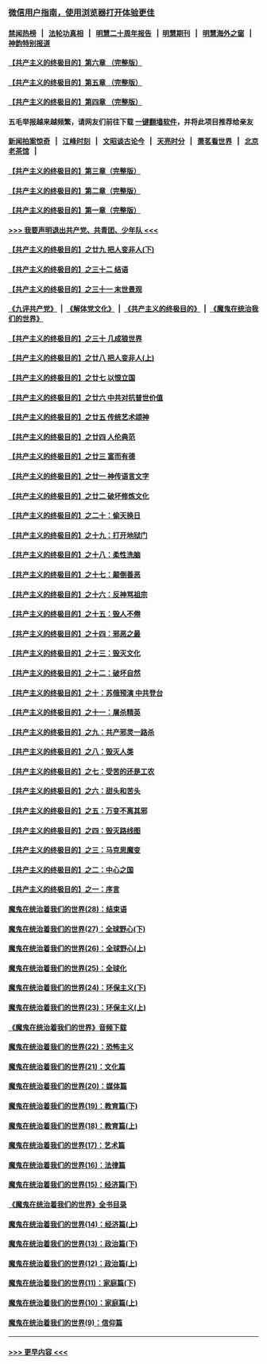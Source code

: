 ### [微信用户指南，使用浏览器打开体验更佳](https://github.com/gfw-breaker/banned-news1/blob/master/indexes/wechat-guide.md?t=0)
#### [禁闻热榜](热点新闻.md?t=0)  &nbsp;&nbsp;|&nbsp;&nbsp; [法轮功真相](https://github.com/gfw-breaker/truth/blob/master/README.md?t=0) &nbsp;&nbsp;|&nbsp;&nbsp; [明慧二十周年报告](https://github.com/gfw-breaker/mh-reports/blob/master/README.md?t=0) &nbsp;&nbsp;|&nbsp;&nbsp;[明慧期刊](https://github.com/gfw-breaker/mh-qikan) &nbsp;&nbsp;|&nbsp;&nbsp; [明慧海外之窗](https://github.com/gfw-breaker/mh-news/blob/master/README.md?t=0) &nbsp;&nbsp;|&nbsp;&nbsp; [神韵特别报道](https://github.com/gfw-breaker/mh-news/blob/master/shenyun.md?t=0)
#### [【共产主义的终极目的】第六章 （完整版）](../pages/nsc422/n11428913.md?t=02040822) 
#### [【共产主义的终极目的】第五章 （完整版）](../pages/nsc422/n11428912.md?t=02040822) 
#### [【共产主义的终极目的】第四章 （完整版）](../pages/nsc422/n11428907.md?t=02040822) 
#### 五毛举报越来越频繁，请网友们前往下载 [一键翻墙软件](https://github.com/gfw-breaker/ssr-accounts)，并将此项目推荐给亲友
#### [新闻拍案惊奇](https://github.com/gfw-breaker/banned-news1/blob/master/pages/link4.md) &nbsp;&nbsp;|&nbsp;&nbsp; [江峰时刻](https://github.com/gfw-breaker/banned-news1/blob/master/pages/link4.md) &nbsp;&nbsp;|&nbsp;&nbsp; [文昭谈古论今](https://github.com/gfw-breaker/banned-news1/blob/master/pages/link4.md) &nbsp;&nbsp;|&nbsp;&nbsp; [天亮时分](https://github.com/gfw-breaker/banned-news1/blob/master/pages/link4.md) &nbsp;&nbsp;|&nbsp;&nbsp; [萧茗看世界](https://github.com/gfw-breaker/banned-news1/blob/master/pages/link4.md) &nbsp;&nbsp;|&nbsp;&nbsp; [北京老茶馆](https://github.com/gfw-breaker/banned-news1/blob/master/pages/link4.md) &nbsp;&nbsp;|&nbsp;&nbsp; 
#### [【共产主义的终极目的】第三章（完整版）](../pages/nsc422/n11428848.md?t=02040822) 
#### [【共产主义的终极目的】第二章（完整版）](../pages/nsc422/n11428831.md?t=02040822) 
#### [【共产主义的终极目的】第一章（完整版）](../pages/nsc422/n11417651.md?t=02040822) 
#### [>>> 我要声明退出共产党、共青团、少年队 <<<](https://github.com/begood0513/goodnews/blob/master/quit/letter.md) 
#### [【共产主义的终极目的】之廿九 把人变非人(下)](../pages/nsc422/n11344140.md?t=02040822) 
#### [【共产主义的终极目的】之三十二 结语](../pages/nsc422/n11360535.md?t=02040822) 
#### [【共产主义的终极目的】之三十一 末世景观](../pages/nsc422/n11351129.md?t=02040822) 
#### [《九评共产党》](https://github.com/begood0513/9ping.md/blob/master/README.md) &nbsp;|&nbsp; [《解体党文化》](../../../../jtdwh.md/blob/master/README.md)  &nbsp;|&nbsp; [《共产主义的终极目的》](../../../../gczydzjmd.md/blob/master/README.md) &nbsp;|&nbsp; [《魔鬼在统治我们的世界》](../../../../mgztzwmdsj.md/blob/master/README.md) 
#### [【共产主义的终极目的】之三十 几成狼世界](../pages/nsc422/n11348280.md?t=02040822) 
#### [【共产主义的终极目的】之廿八 把人变非人(上)](../pages/nsc422/n11340492.md?t=02040822) 
#### [【共产主义的终极目的】之廿七 以恨立国](../pages/nsc422/n11336944.md?t=02040822) 
#### [【共产主义的终极目的】之廿六 中共对抗普世价值](../pages/nsc422/n11324785.md?t=02040822) 
#### [【共产主义的终极目的】之廿五 传统艺术颂神](../pages/nsc422/n11296396.md?t=02040822) 
#### [【共产主义的终极目的】之廿四 人伦典范](../pages/nsc422/n11296397.md?t=02040822) 
#### [【共产主义的终极目的】之廿三 富而有德](../pages/nsc422/n11283598.md?t=02040822) 
#### [【共产主义的终极目的】之廿一 神传语言文字](../pages/nsc422/n11263265.md?t=02040822) 
#### [【共产主义的终极目的】之廿二 破坏修炼文化](../pages/nsc422/n11245728.md?t=02040822) 
#### [【共产主义的终极目的】之二十：偷天换日](../pages/nsc422/n11238846.md?t=02040822) 
#### [【共产主义的终极目的】之十九：打开地狱门](../pages/nsc422/n11206376.md?t=02040822) 
#### [【共产主义的终极目的】之十八：柔性洗脑](../pages/nsc422/n11199994.md?t=02040822) 
#### [【共产主义的终极目的】之十七：颠倒善恶](../pages/nsc422/n11179782.md?t=02040822) 
#### [【共产主义的终极目的】之十六：反神骂祖宗](../pages/nsc422/n11166798.md?t=02040822) 
#### [【共产主义的终极目的】之十五：毁人不倦](../pages/nsc422/n11166792.md?t=02040822) 
#### [【共产主义的终极目的】之十四：邪恶之最](../pages/nsc422/n11150249.md?t=02040822) 
#### [【共产主义的终极目的】之十三：毁灭文化](../pages/nsc422/n11135227.md?t=02040822) 
#### [【共产主义的终极目的】之十二：破坏自然](../pages/nsc422/n11135214.md?t=02040822) 
#### [【共产主义的终极目的】之十：苏俄预演 中共登台](../pages/nsc422/n11118424.md?t=02040822) 
#### [【共产主义的终极目的】之十一：屠杀精英](../pages/nsc422/n11118442.md?t=02040822) 
#### [【共产主义的终极目的】之九：共产邪灵一路杀](../pages/nsc422/n11114139.md?t=02040822) 
#### [【共产主义的终极目的】之八：毁灭人类](../pages/nsc422/n11108503.md?t=02040822) 
#### [【共产主义的终极目的】之七：受苦的还是工农](../pages/nsc422/n11101809.md?t=02040822) 
#### [【共产主义的终极目的】之六：甜头和苦头](../pages/nsc422/n11096971.md?t=02040822) 
#### [【共产主义的终极目的】之五：万变不离其邪](../pages/nsc422/n11091285.md?t=02040822) 
#### [【共产主义的终极目的】之四：毁灭路线图](../pages/nsc422/n11086284.md?t=02040822) 
#### [【共产主义的终极目的】之三：马克思魔变](../pages/nsc422/n11061941.md?t=02040822) 
#### [【共产主义的终极目的】之二：中心之国](../pages/nsc422/n11047728.md?t=02040822) 
#### [【共产主义的终极目的】之一：序言](../pages/nsc422/n11086077.md?t=02040822) 
#### [魔鬼在统治着我们的世界(28)：结束语](../pages/nsc422/n10936246.md?t=02040822) 
#### [魔鬼在统治着我们的世界(27)：全球野心(下)](../pages/nsc422/n10928319.md?t=02040822) 
#### [魔鬼在统治着我们的世界(26)：全球野心(上)](../pages/nsc422/n10900318.md?t=02040822) 
#### [魔鬼在统治着我们的世界(25)：全球化](../pages/nsc422/n10788205.md?t=02040822) 
#### [魔鬼在统治着我们的世界(24)：环保主义(下)](../pages/nsc422/n10695307.md?t=02040822) 
#### [魔鬼在统治着我们的世界(23)：环保主义(上)](../pages/nsc422/n10688613.md?t=02040822) 
#### [《魔鬼在统治着我们的世界》音频下载](../pages/nsc422/n10635553.md?t=02040822) 
#### [魔鬼在统治着我们的世界(22)：恐怖主义](../pages/nsc422/n10614727.md?t=02040822) 
#### [魔鬼在统治着我们的世界(21)：文化篇](../pages/nsc422/n10597706.md?t=02040822) 
#### [魔鬼在统治着我们的世界(20)：媒体篇](../pages/nsc422/n10586579.md?t=02040822) 
#### [魔鬼在统治着我们的世界(19)：教育篇(下)](../pages/nsc422/n10564808.md?t=02040822) 
#### [魔鬼在统治着我们的世界(18)：教育篇(上)](../pages/nsc422/n10526970.md?t=02040822) 
#### [魔鬼在统治着我们的世界(17)：艺术篇](../pages/nsc422/n10499093.md?t=02040822) 
#### [魔鬼在统治着我们的世界(16)：法律篇](../pages/nsc422/n10485969.md?t=02040822) 
#### [魔鬼在统治着我们的世界(15)：经济篇(下)](../pages/nsc422/n10469975.md?t=02040822) 
#### [《魔鬼在统治着我们的世界》全书目录](../pages/nsc422/n10464261.md?t=02040822) 
#### [魔鬼在统治着我们的世界(14)：经济篇(上)](../pages/nsc422/n10457370.md?t=02040822) 
#### [魔鬼在统治着我们的世界(13)：政治篇(下)](../pages/nsc422/n10448270.md?t=02040822) 
#### [魔鬼在统治着我们的世界(12)：政治篇(上)](../pages/nsc422/n10444576.md?t=02040822) 
#### [魔鬼在统治着我们的世界(11)：家庭篇(下)](../pages/nsc422/n10440961.md?t=02040822) 
#### [魔鬼在统治着我们的世界(10)：家庭篇(上)](../pages/nsc422/n10435448.md?t=02040822) 
#### [魔鬼在统治着我们的世界(9)：信仰篇](../pages/nsc422/n10432159.md?t=02040822) 

----
#### [ >>> 更早内容 <<< ](../indexes/nsc422-earlier.md)

